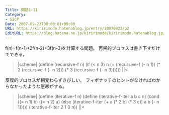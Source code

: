 ```yaml
---
Title: 問題1-11
Category:
- SICP
Date: 2007-09-23T00:00:01+09:00
URL: https://kiririmode.hatenablog.jp/entry/20070923/p2
EditURL: https://blog.hatena.ne.jp/kiririmode/kiririmode.hatenablog.jp/atom/entry/8454420450078216730
---
```



f(n)=f(n-1)+2f(n-2)+3f(n-3)を計算する問題。
再帰的プロセスは書き下すだけでできる。
>|scheme|
(define (recursive-f n)
  (if (< n 3) n
      (+ (recursive-f (- n 1))
	 (* 2 (recursive-f (- n 2)))
	 (* 3 (recursive-f (- n 3))))))
||<

反復的プロセスが相変わらずきびしい。
フィボナッチのヒントがなければわからなかったような悪寒がする。
>|scheme|
(define (iterative-f n)
  (define (iterative-f-iter a b c n)
    (cond ((= n 1) b)
	  ((= n 2) a)
	  (else (iterative-f-iter 
		 (+ a (* 2 b) (* 3 c)) a b (- n 1)))))
  (iterative-f-iter 2 1 0 n))
||<
